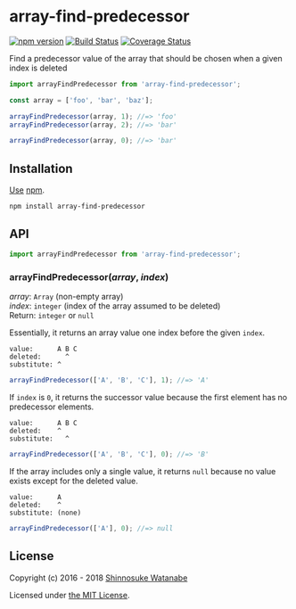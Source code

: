 # array-find-predecessor

[![npm version](https://img.shields.io/npm/v/array-find-predecessor.svg)](https://www.npmjs.com/package/array-find-predecessor)
[![Build Status](https://travis-ci.com/shinnn/array-find-predecessor.svg?branch=master)](https://travis-ci.com/shinnn/array-find-predecessor)
[![Coverage Status](https://img.shields.io/coveralls/shinnn/array-find-predecessor.svg)](https://coveralls.io/github/shinnn/array-find-predecessor)

Find a predecessor value of the array that should be chosen when a given index is deleted

```javascript
import arrayFindPredecessor from 'array-find-predecessor';

const array = ['foo', 'bar', 'baz'];

arrayFindPredecessor(array, 1); //=> 'foo'
arrayFindPredecessor(array, 2); //=> 'bar'

arrayFindPredecessor(array, 0); //=> 'bar'
```

## Installation

[Use](https://docs.npmjs.com/cli/install) [npm](https://docs.npmjs.com/about-npm/).

```
npm install array-find-predecessor
```

## API

```javascript
import arrayFindPredecessor from 'array-find-predecessor';
```

### arrayFindPredecessor(*array*, *index*)

*array*: `Array` (non-empty array)  
*index*: `integer` (index of the array assumed to be deleted)  
Return: `integer` or `null`

Essentially, it returns an array value one index before the given `index`.

```
value:      A B C
deleted:      ^
substitute: ^
```

```javascript
arrayFindPredecessor(['A', 'B', 'C'], 1); //=> 'A'
```

If `index` is `0`, it returns the successor value because the first element has no predecessor elements.

```
value:      A B C
deleted:    ^
substitute:   ^
```

```javascript
arrayFindPredecessor(['A', 'B', 'C'], 0); //=> 'B'
```

If the array includes only a single value, it returns `null` because no value exists except for the deleted value.

```
value:      A
deleted:    ^
substitute: (none)
```

```javascript
arrayFindPredecessor(['A'], 0); //=> null
```

## License

Copyright (c) 2016 - 2018 [Shinnosuke Watanabe](https://github.com/shinnn)

Licensed under [the MIT License](./LICENSE).
